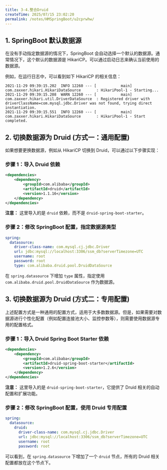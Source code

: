 ```yaml
---
title: 3-4.整合Druid
createTime: 2025/07/15 23:02:20
permalink: /notes/HMSpringBoot/u2cprwhw/
---
```

## 1. SpringBoot 默认数据源

在没有手动指定数据源的情况下，SpringBoot 会自动选择一个默认的数据源。通常情况下，这个默认的数据源是 HikariCP。可以通过启动日志来确认当前使用的数据源。

例如，在运行日志中，可以看到如下 HikariCP 的相关信息：

```text
2021-11-29 09:39:15.202  INFO 12260 --- [           main] com.zaxxer.hikari.HikariDataSource       : HikariPool-1 - Starting...
2021-11-29 09:39:15.208  WARN 12260 --- [           main] com.zaxxer.hikari.util.DriverDataSource  : Registered driver with driverClassName=com.mysql.jdbc.Driver was not found, trying direct instantiation.
2021-11-29 09:39:15.551  INFO 12260 --- [           main] com.zaxxer.hikari.HikariDataSource       : HikariPool-1 - Start completed.
```

## 2. 切换数据源为 Druid (方式一：通用配置)

如果想要更换数据源，例如从 HikariCP 切换到 Druid，可以通过以下步骤实现：

### **步骤 1：导入 Druid 依赖**

```xml
<dependencies>
	<dependency>
		<groupId>com.alibaba</groupId>
		<artifactId>druid</artifactId>
		<version>1.1.16</version>
	</dependency>
</dependencies>
```

**注意：** 这里导入的是 `druid` 依赖，而不是 `druid-spring-boot-starter`。

### **步骤 2：修改 SpringBoot 配置，指定数据源类型**

```yaml
spring:
  datasource:
	driver-class-name: com.mysql.cj.jdbc.Driver
	url: jdbc:mysql://localhost:3306/ssm_db?serverTimezone=UTC
	username: root
	password: root
	type: com.alibaba.druid.pool.DruidDataSource
```

在 `spring.datasource` 下增加 `type` 属性，指定使用 `com.alibaba.druid.pool.DruidDataSource` 作为数据源。

## 3. 切换数据源为 Druid (方式二：专用配置)

上述配置方式是一种通用的配置方式，适用于大多数数据源。但是，如果需要对数据源进行个性化配置（例如配置连接池大小、监控参数等），则需要使用数据源专用的配置格式。

### **步骤 1：导入 Druid Spring Boot Starter 依赖**

```xml
<dependencies>
	<dependency>
		<groupId>com.alibaba</groupId>
		<artifactId>druid-spring-boot-starter</artifactId>
		<version>1.2.6</version>
	</dependency>
</dependencies>
```

**注意：** 这里导入的是 `druid-spring-boot-starter`，它提供了 Druid 相关的自动配置和扩展功能。

### **步骤 2：修改 SpringBoot 配置，使用 Druid 专用配置**

```yaml
spring:
  datasource:
	druid:
	  driver-class-name: com.mysql.cj.jdbc.Driver
	  url: jdbc:mysql://localhost:3306/ssm_db?serverTimezone=UTC
	  username: root
	  password: root
```

可以看到，在 `spring.datasource` 下增加了一个 `druid` 节点，所有的 Druid 相关配置都放在这个节点下。
